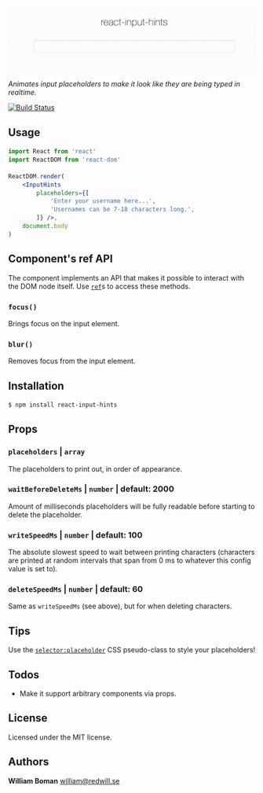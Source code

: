 <img align="center" alt="react-input-hints" src="https://raw.githubusercontent.com/williamboman/react-input-hints/gh-pages/example.gif" />

*Animates input placeholders to make it look like they are being typed in realtime.*

[![Build Status](https://travis-ci.org/williamboman/react-input-hints.svg?branch=gh-pages)](https://travis-ci.org/williamboman/react-input-hints/branches)

## Usage

```jsx
import React from 'react'
import ReactDOM from 'react-dom'

ReactDOM.render(
    <InputHints
        placeholders={[
            'Enter your username here...',
            'Usernames can be 7-18 characters long.',
        ]} />,
    document.body
)
```

## Component's ref API

The component implements an API that makes it possible to interact with the DOM node itself. Use [`ref`](https://facebook.github.io/react/docs/refs-and-the-dom.html)s to access these methods.

### `focus()`

Brings focus on the input element.

### `blur()`

Removes focus from the input element.

## Installation

```sh
$ npm install react-input-hints
```

## Props

### `placeholders` | `array`

The placeholders to print out, in order of appearance.

### `waitBeforeDeleteMs` | `number` | default: 2000

Amount of milliseconds placeholders will be fully readable before starting
to delete the placeholder.

### `writeSpeedMs` | `number` | default: 100

The absolute slowest speed to wait between printing characters (characters are printed at random intervals that span from 0 ms to whatever this config value is set to).

### `deleteSpeedMs` | `number` | default: 60

Same as `writeSpeedMs` (see above), but for when deleting characters.

## Tips

Use the [`selector:placeholder`](http://css-tricks.com/snippets/css/style-placeholder-text/) CSS pseudo-class to style your placeholders!

## Todos

- Make it support arbitrary components via props.

## License

Licensed under the MIT license.

## Authors

**William Boman** <william@redwill.se>

